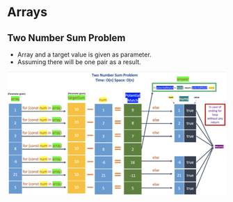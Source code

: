 # Arrays

## Two Number Sum Problem

- Array and a target value is given as parameter.
- Assuming there will be one pair as a result.

![Two Number Sum Visual Explanation](./images/two-number-sum.png?raw=true)
